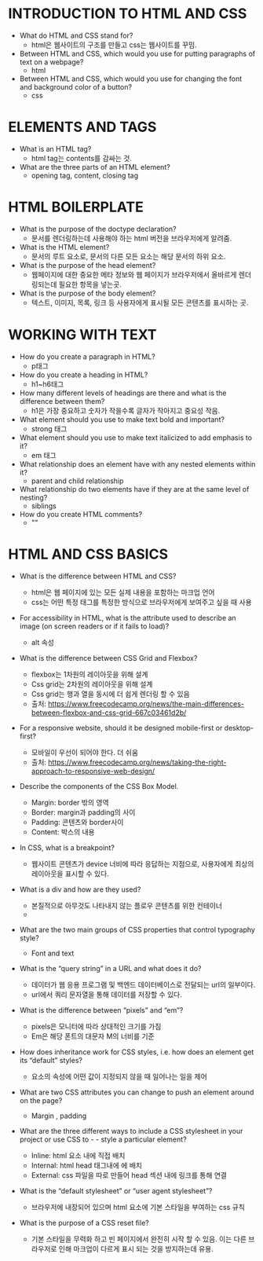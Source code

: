 # INTRODUCTION TO HTML AND CSS

- What do HTML and CSS stand for?
  - html은 웹사이트의 구조를 만들고 css는 웹사이트를 꾸밈.
- Between HTML and CSS, which would you use for putting paragraphs of text on a webpage?
  - html
- Between HTML and CSS, which would you use for changing the font and background color of a button?
  - css

# ELEMENTS AND TAGS

- What is an HTML tag?
  - html tag는 contents를 감싸는 것.
- What are the three parts of an HTML element?
  - opening tag, content, closing tag

# HTML BOILERPLATE

- What is the purpose of the doctype declaration?
  - 문서를 렌더링하는데 사용해야 하는 html 버전을 브라우저에게 알려줌.
- What is the HTML element?
  - 문서의 루트 요소로, 문서의 다른 모든 요소는 해당 문서의 하위 요소.
- What is the purpose of the head element?
  - 웹페이지에 대한 중요한 메타 정보와 웹 페이지가 브라우저에서 올바르게 렌더링되는데 필요한 항목을 넣는곳.
- What is the purpose of the body element?
  - 텍스트, 이미지, 목록, 링크 등 사용자에게 표시될 모든 콘텐츠를 표시하는 곳.

# WORKING WITH TEXT

- How do you create a paragraph in HTML?
  - p태그
- How do you create a heading in HTML?
  - h1~h6태그
- How many different levels of headings are there and what is the difference between them?
  - h1은 가장 중요하고 숫자가 작을수록 글자가 작아지고 중요성 작음.
- What element should you use to make text bold and important?
  - strong 태그
- What element should you use to make text italicized to add emphasis to it?
  - em 태그
- What relationship does an element have with any nested elements within it?
  - parent and child relationship
- What relationship do two elements have if they are at the same level of nesting?
  - siblings
- How do you create HTML comments?
  - "<!-- -->"

# HTML AND CSS BASICS

- What is the difference between HTML and CSS?
  - html은 웹 페이지에 있는 모든 실제 내용을 포함하는 마크업 언어
  - css는 어떤 특정 태그를 특정한 방식으로 브라우저에게 보여주고 싶을 때 사용
- For accessibility in HTML, what is the attribute used to describe an image (on screen readers or if it fails to load)?
  - alt 속성
- What is the difference between CSS Grid and Flexbox?
  - flexbox는 1차원의 레이아웃을 위해 설계
  - Css grid는 2차원의 레이아웃을 위해 설계
  - Css grid는 행과 열을 동시에 더 쉽게 렌더링 할 수 있음
  - 출처: https://www.freecodecamp.org/news/the-main-differences-between-flexbox-and-css-grid-667c03461d2b/
- For a responsive website, should it be designed mobile-first or desktop-first?
  - 모바일이 우선이 되어야 한다. 더 쉬움
  - 출처: https://www.freecodecamp.org/news/taking-the-right-approach-to-responsive-web-design/
- Describe the components of the CSS Box Model.
  - Margin: border 밖의 영역
  - Border: margin과 padding의 사이
  - Padding: 콘텐츠와 border사이
  - Content: 박스의 내용
- In CSS, what is a breakpoint?
  - 웹사이트 콘텐츠가 device 너비에 따라 응답하는 지점으로, 사용자에게 최상의 레이아웃을 표시할 수 있다.
- What is a div and how are they used?

  - 본질적으로 아무것도 나타내지 않는 플로우 콘텐츠를 위한 컨테이너
  - <div></div>

- What are the two main groups of CSS properties that control typography style?
  - Font and text
- What is the “query string” in a URL and what does it do?
  - 데이터가 웹 응용 프로그램 및 백엔드 데이터베이스로 전달되는 url의 일부이다.
  - url에서 쿼리 문자열을 통해 데이터를 저장할 수 있다.
- What is the difference between “pixels” and “em”?
  - pixels은 모니터에 따라 상대적인 크기를 가짐
  - Em은 해당 폰트의 대문자 M의 너비를 기준
- How does inheritance work for CSS styles, i.e. how does an element get its “default” styles?
  - 요소의 속성에 어떤 값이 지정되지 않을 때 일어나는 일을 제어
- What are two CSS attributes you can change to push an element around on the page?
  - Margin , padding
- What are the three different ways to include a CSS stylesheet in your project or use CSS to - - style a particular element?
  - Inline: html 요소 내에 직접 배치
  - Internal: html head 태그내에 <style></style> 에 배치
  - External: css 파일을 따로 만들어 head 섹션 내에 링크를 통해 연결
- What is the “default stylesheet” or “user agent stylesheet”?
  - 브라우저에 내장되어 있으며 html 요소에 기본 스타일을 부여하는 css 규칙
- What is the purpose of a CSS reset file?
  - 기본 스타일을 무력화 하고 빈 페이지에서 완전히 시작 할 수 있음. 이는 다른 브라우저로 인해 마크업이 다르게 표시 되는 것을 방지하는데 유용.
